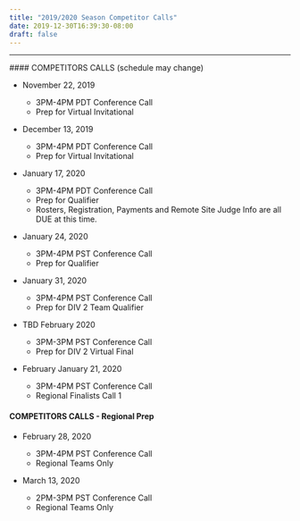 ```yaml
---
title: "2019/2020 Season Competitor Calls"
date: 2019-12-30T16:39:30-08:00
draft: false
---
```

<hr>
#### COMPETITORS CALLS (schedule may change) <!--more-->

- November 22, 2019
  - 3PM-4PM PDT Conference Call
  - Prep for Virtual Invitational

- December 13, 2019
  - 3PM-4PM PDT Conference Call
  - Prep for Virtual Invitational

- January 17, 2020
  - 3PM-4PM PDT Conference Call
  - Prep for Qualifier
  - Rosters, Registration, Payments and Remote Site Judge Info are all DUE at this time.

- January 24, 2020
  - 3PM-4PM PST Conference Call
  - Prep for Qualifier

- January 31, 2020
  - 3PM-4PM PST Conference Call
  - Prep for DIV 2 Team Qualifier

- TBD February 2020
  - 3PM-3PM PST Conference Call
  - Prep for DIV 2 Virtual Final

- February January 21, 2020
  - 3PM-4PM PST Conference Call
  - Regional Finalists Call 1


#### COMPETITORS CALLS - Regional Prep


- February 28, 2020
  - 3PM-4PM PST Conference Call
  - Regional Teams Only

- March  13, 2020
  - 2PM-3PM PST Conference Call
  - Regional Teams Only
